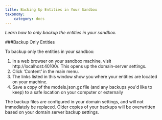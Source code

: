 ```yaml
---
title: Backing Up Entities in Your Sandbox
taxonomy: 
    category: docs
---
```


*Learn how to only backup the entities in your sandbox.*

###Backup Only Entities

To backup only the entities in your sandbox:

1. In a web browser on your sandbox machine, visit http://localhost:40100/. This opens up the domain-server settings. 
2. Click ‘Content’ in the main menu. 
3. The links listed in this window show you where your entities are located on your machine. 
4. Save a copy of the models.json.gz file (and any backups you'd like to keep) to a safe location on your computer or externally

The backup files are configured in your domain settings, and will not immediately be replaced. Older copies of your backups will be overwritten based on your domain server backup settings. 
